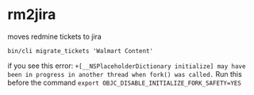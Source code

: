 # rm2jira
moves redmine tickets to jira

`bin/cli migrate_tickets 'Walmart Content'`

if you see this error: `+[__NSPlaceholderDictionary initialize] may have been in progress in another thread when fork() was called.`
Run this before the command `export OBJC_DISABLE_INITIALIZE_FORK_SAFETY=YES`
